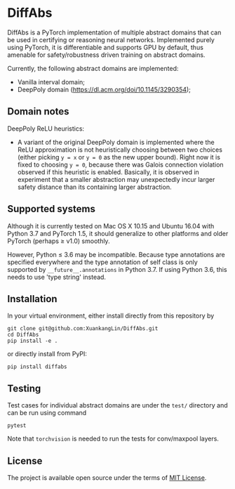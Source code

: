 # DiffAbs

DiffAbs is a PyTorch implementation of multiple abstract domains that
can be used in certifying or reasoning neural networks. Implemented
purely using PyTorch, it is differentiable and supports GPU by
default, thus amenable for safety/robustness driven training on
abstract domains.

Currently, the following abstract domains are implemented:

* Vanilla interval domain;
* DeepPoly domain (<https://dl.acm.org/doi/10.1145/3290354>);


## Domain notes

DeepPoly ReLU heuristics:

* A variant of the original DeepPoly domain is implemented where the
  ReLU approximation is not heuristically choosing between two choices
  (either picking `y = x` or `y = 0` as the new upper bound). Right
  now it is fixed to choosing `y = 0`, because there was Galois
  connection violation observed if this heuristic is
  enabled. Basically, it is observed in experiment that a smaller
  abstraction may unexpectedly incur larger safety distance than its
  containing larger abstraction.


## Supported systems

Although it is currently tested on Mac OS X 10.15 and Ubuntu 16.04
with Python 3.7 and PyTorch 1.5, it should generalize to other
platforms and older PyTorch (perhaps ≥ v1.0) smoothly.

However, Python ≤ 3.6 may be incompatible. Because type annotations
are specified everywhere and the type annotation of self class is only
supported by `__future__.annotations` in Python 3.7. If using Python
3.6, this needs to use 'type string' instead.


## Installation

In your virtual environment, either install directly from this repository by
```
git clone git@github.com:XuankangLin/DiffAbs.git
cd DiffAbs
pip install -e .
```
or directly install from PyPI:
```
pip install diffabs
```

## Testing

Test cases for individual abstract domains are under the `test/`
directory and can be run using command
```
pytest
```
Note that `torchvision` is needed to run the tests for conv/maxpool layers.


## License

The project is available open source under the terms of [MIT
License](https://opensource.org/licenses/MIT).
